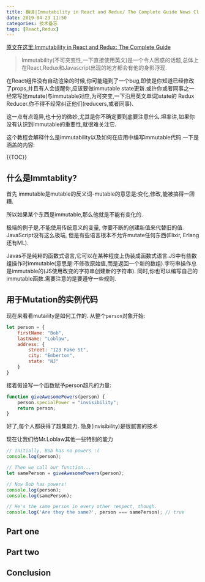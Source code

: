 ```yaml
---
title: 翻译|Immutability in React and Redux/ The Complete Guide News Clone
date: 2019-04-23 11:50
categories: 技术备忘
tags: [React,Redux]
---
```


[原文在这里:Immutability in React and Redux: The Complete Guide](https://daveceddia.com/react-redux-immutability-guide/)

> Immutability(不可突变性,一下直接使用英文)是一个令人困惑的话题,总体上在React,Redux和Javascript出现的地方都会有他的身影浮现.

  在React组件没有自动渲染的时候,你可能碰到了一个bug,即使是你知道已经修改了props,并且有人会提醒你,应该要做immutable state更新.或许你或者同事之一经常写出mutate(与immutable对应,为可突变,一下沿用英文单词)state的 Redux Reducer.你不得不经常纠正他们(reducers,或者同事).
  
  这一点有点诡异,也十分的微妙,尤其是你不确定要到底要注意什么.坦率讲,如果你没有认识到Immutable的重要性,就很难关注它.
  
  这个教程会解释什么是immutability以及如何在应用中编写immutable代码.一下是涵盖的内容:

{{TOC}}  
  
## 什么是Immtablity?

首先 immutable是mutable的反义词-mutable的意思是:变化,修改,能被搞得一团糟.

所以如果某个东西是immutable,那么他就是不能有变化的.

极端的例子是,不能使用传统意义的变量, 你要不断的创建新值来代替旧的值. JavaScript没有这么极端, 但是有些语言根本不允许mutate任何东西(Elixir, Erlang还有ML).

Javas不是纯粹的函数式语言,它可以在某种程度上伪装成函数式语言.JS中有些数组操作时immutable(意思是:不修改原始值,而是返回一个新的数组).字符串操作总是immutable的(JS使用改变的字符串创建新的字符串). 同时,你也可以编写自己的immutable函数.需要注意的是要遵守一些规则.

## 用于Mutation的实例代码

现在来看看mutaility是如何工作的. 从整个`person`对象开始:

```javascript
let person = {
	firstName: "Bob",
	lastName: "Loblaw",
	address: {
		street: "123 Fake St",
		city: "Emberton",
		state: "NJ"
	}
}
```

接着假设写一个函数赋予person超凡的力量:

```javascript
function giveAwesomePowers(person) {
	person.specialPower = "invisibility";
	return person;
}
```

好了,每个人都获得了超集能力. 隐身(invisibility)是很腻害的技术

现在让我们给Mr.Loblaw其他一些特别的能力

```javascript
// Initially, Bob has no powers :(
console.log(person);

// Then we call our function...
let samePerson = giveAwesomePowers(person);

// Now Bob has powers!
console.log(person);
console.log(samePerson);

// He's the same person in every other respect, though.
console.log('Are they the same?', person === samePerson); // true
```

## Part one
## Part two
## Conclusion
